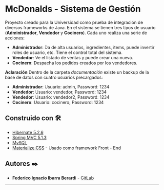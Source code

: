 # McDonalds - Sistema de Gestión

Proyecto creado para la Universidad como prueba de integración de diversos frameworks de Java.
En el sistema se tienen tres tipos de usuario (**Administrador**, **Vendedor** y **Cocinero**). Cada uno realiza una serie de acciones:

* **Administrador**: Da de alta usuarios, ingredientes, items, puede invertir roles de usuario, etc. Tiene el control total del sistema.
* **Vendedor**: Ve el listado de ventas y puede crear una nueva.
* **Cocinero**: Despacha los pedidos creados por los vendedores.

**Aclaración**
Dentro de la carpeta *documentación* existe un backup de la base de datos con cuatro usuarios precargados:

* **Administrador**: Usuario: admin, Password: 1234
* **Vendedor**: Usuario: vendedor, Password: 1234
* **Vendedor**: Usuario: vendedor2, Password: 1234
* **Cocinero**: Usuario: cocinero, Password: 1234


## Construido con 🛠️

* [Hibernate 5.2.6](https://hibernate.org/)
* [Spring MVC 5.1.3](https://spring.io/)
* [MySQL](https://www.mysql.com/)
* [Materialize CSS](https://materializecss.com/) - Usado como framework Front - End

## Autores ✒️

* **Federico Ignacio Ibarra Berardi** - [GitLab](https://gitlab.com/EuronGreyjoy)

---